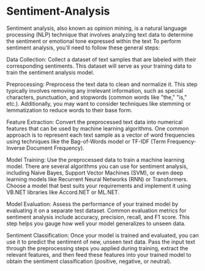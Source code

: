 # Sentiment-Analysis

Sentiment analysis, also known as opinion mining, is a natural language processing (NLP) technique that involves analyzing text data to determine the sentiment or emotional tone expressed within the text
To perform sentiment analysis, you'll need to follow these general steps:

Data Collection: Collect a dataset of text samples that are labeled with their corresponding sentiments. This dataset will serve as your training data to train the sentiment analysis model.

Preprocessing: Preprocess the text data to clean and normalize it. This step typically involves removing any irrelevant information, such as special characters, punctuation, and stopwords (common words like "the," "is," etc.). Additionally, you may want to consider techniques like stemming or lemmatization to reduce words to their base form.

Feature Extraction: Convert the preprocessed text data into numerical features that can be used by machine learning algorithms. One common approach is to represent each text sample as a vector of word frequencies using techniques like the Bag-of-Words model or TF-IDF (Term Frequency-Inverse Document Frequency).

Model Training: Use the preprocessed data to train a machine learning model. There are several algorithms you can use for sentiment analysis, including Naive Bayes, Support Vector Machines (SVM), or even deep learning models like Recurrent Neural Networks (RNN) or Transformers. Choose a model that best suits your requirements and implement it using VB.NET libraries like Accord.NET or ML.NET.

Model Evaluation: Assess the performance of your trained model by evaluating it on a separate test dataset. Common evaluation metrics for sentiment analysis include accuracy, precision, recall, and F1 score. This step helps you gauge how well your model generalizes to unseen data.

Sentiment Classification: Once your model is trained and evaluated, you can use it to predict the sentiment of new, unseen text data. Pass the input text through the preprocessing steps you applied during training, extract the relevant features, and then feed these features into your trained model to obtain the sentiment classification (positive, negative, or neutral).
